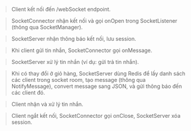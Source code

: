 > Client kết nối đến /webSocket endpoint.

> SocketConnector nhận kết nối và gọi onOpen trong SocketListener (thông qua SocketManager).

> SocketServer nhận thông báo kết nối, lưu session.

> Khi client gửi tin nhắn, SocketConnector gọi onMessage.

> SocketServer xử lý tin nhắn (ví dụ: gửi trả tin nhắn).

> Khi có thay đổi ở giỏ hàng, SocketServer dùng Redis để lấy danh sách các client trong socket room, tạo message (thông qua NotifyMessage), convert message sang JSON, và gửi thông báo đến các client đó.

> Client nhận và xử lý tin nhắn.

> Client ngắt kết nối, SocketConnector gọi onClose, SocketServer xóa session.
